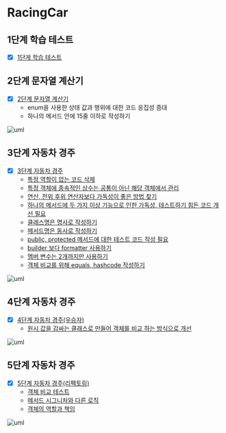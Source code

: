 # RacingCar

## 1단계 학습 테스트

* [x] [1단게 학습 테스트](https://github.com/next-step/java-racingcar/pull/1847#pullrequestreview-601760737)

## 2단계 문자열 계산기

* [x] [2단계 문자열 계산기](https://github.com/next-step/java-racingcar/pull/1914#pullrequestreview-605336872)
    * enum을 사용한 상태 값과 행위에 대한 코드 응집성 증대
    * 하나의 메서드 안에 15줄 이하로 작성하기

![uml](../../.gitbook/assets/Constants.png)

## 3단계 자동차 경주

* [x] [3단계 자동차 경주](https://github.com/next-step/java-racingcar/pull/1960#pullrequestreview-607170886)
    * [특정 역할이 없는 코드 삭제](https://github.com/next-step/java-racingcar/pull/1960#discussion_r589048328)
    * [특정 객체에 종속적인 상수는 공통이 아닌 해당 객체에서 관리](https://github.com/next-step/java-racingcar/pull/1960#discussion_r589048600)
    * [연산, 전위 후위 연산자보다 가독성이 좋은 방법 찾기](https://github.com/next-step/java-racingcar/pull/1960#discussion_r589049127)
    * [하나의 메서드에 두 가지 이상 기능으로 인한 가독성, 테스트하기 힘든 코드 개선 필요](https://github.com/next-step/java-racingcar/pull/1960#discussion_r589050223)
    * [클래스명은 명사로 작성하기](https://github.com/next-step/java-racingcar/pull/1960#discussion_r590055725)
    * [메서드명은 동사로 작성하기](https://github.com/next-step/java-racingcar/pull/1960#discussion_r590056162)
    * [public, protected 메서드에 대한 테스트 코드 작성 필요](https://github.com/next-step/java-racingcar/pull/1960#discussion_r590072116)
    * [builder 보다 formatter 사용하기](https://github.com/next-step/java-racingcar/pull/1960#discussion_r590075327)
    * [멤버 변수는 2개까지만 사용하기](https://github.com/next-step/java-racingcar/pull/1960#discussion_r590078081)
    * [객체 비교를 위해 equals, hashcode 작성하기](https://github.com/next-step/java-racingcar/pull/1960#discussion_r590105669)

![uml](../../.gitbook/assets/RequestRacingGame.png)

## 4단계 자동차 경주

* [x] [4단계 자동차 경주\(우승자\)](https://github.com/next-step/java-racingcar/pull/2013)
    * [원시 값을 감싸는 클래스로 만들어 객체를 비교 하는 방식으로 개선](https://github.com/next-step/java-racingcar/pull/2013#pullrequestreview-609736875)

![uml](../../.gitbook/assets/step4.png)

## 5단계 자동차 경주

* [x] [5단계 자동차 경주\(리펙토링\)](https://github.com/next-step/java-racingcar/pull/2037)
    * [객체 비교 테스트](https://github.com/next-step/java-racingcar/pull/2037#discussion_r593197783)
    * [메서드 시그니처와 다른 로직](https://github.com/next-step/java-racingcar/pull/2037#discussion_r593202597)
    * [객체의 역할과 책임](https://github.com/next-step/java-racingcar/pull/2037#discussion_r593203847)

![uml](../../.gitbook/assets/step5.png)
